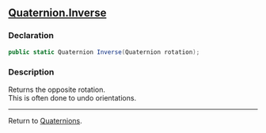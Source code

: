 ## [Quaternion.Inverse](https://docs.unity3d.com/ScriptReference/Quaternion.Inverse.html)
### Declaration
```csharp
public static Quaternion Inverse(Quaternion rotation);
```

### Description
Returns the opposite rotation.  
This is often done to undo orientations.

---
Return to [Quaternions](../Quaternions.md).